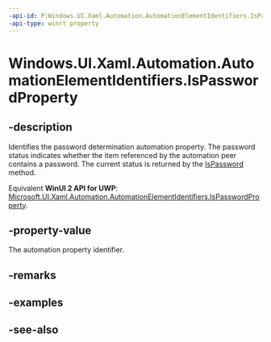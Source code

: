 ```yaml
---
-api-id: P:Windows.UI.Xaml.Automation.AutomationElementIdentifiers.IsPasswordProperty
-api-type: winrt property
---
```


<!-- Property syntax
public Windows.UI.Xaml.Automation.AutomationProperty IsPasswordProperty { get; }
-->

# Windows.UI.Xaml.Automation.AutomationElementIdentifiers.IsPasswordProperty

## -description
Identifies the password determination automation property. The password status indicates whether the item referenced by the automation peer contains a password. The current status is returned by the [IsPassword](../windows.ui.xaml.automation.peers/automationpeer_ispassword_1875117543.md) method.

Equivalent **WinUI 2 API for UWP**: [Microsoft.UI.Xaml.Automation.AutomationElementIdentifiers.IsPasswordProperty](/windows/winui/api/microsoft.ui.xaml.automation.automationelementidentifiers.ispasswordproperty).

## -property-value
The automation property identifier.

## -remarks

## -examples

## -see-also
